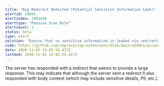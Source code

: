 ```yaml
---
title: "Big Redirect Detected (Potential Sensitive Information Leak)"
alertid: 10044
alertindex: 1004400
alerttype: "Passive Scan Rule"
alertcount: 1
status: beta
type: alert
solution: "Ensure that no sensitive information is leaked via redirect responses. Redirect responses should have almost no content."
code: https://github.com/zaproxy/zap-extensions/blob/main/addOns/pscanrulesBeta/src/main/java/org/zaproxy/zap/extension/pscanrulesBeta/BigRedirectsScanRule.java
date: 2020-11-02 15:05:54.417Z
lastmod: 2020-11-02 15:05:54.417Z
---
```

The server has responded with a redirect that seems to provide a large response. This may indicate that although the server sent a redirect it also responded with body content (which may include sensitive details, PII, etc.).
